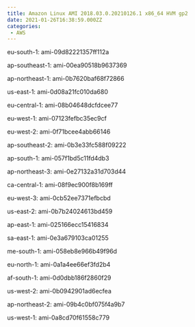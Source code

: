 ```yaml
---
title: Amazon Linux AMI 2018.03.0.20210126.1 x86_64 HVM gp2
date: 2021-01-26T16:38:59.000ZZ
categories:
 - AWS
---
```


eu-south-1: ami-09d82221357ff112a

ap-southeast-1: ami-00ea90518b9637369

ap-northeast-1: ami-0b7620baf68f72866

us-east-1: ami-0d08a21fc010da680

eu-central-1: ami-08b04648dcfdcee77

eu-west-1: ami-07123fefbc35ec9cf

eu-west-2: ami-0f71bcee4abb66146

ap-southeast-2: ami-0b3e33fc588f09222

ap-south-1: ami-057f1bd5c11fd4db3

ap-northeast-3: ami-0e27132a31d703d44

ca-central-1: ami-08f9ec900f8b169ff

eu-west-3: ami-0cb52ee7371efbcbd

us-east-2: ami-0b7b24024613bd459

ap-east-1: ami-025166ecc15416834

sa-east-1: ami-0e3a679103ca01255

me-south-1: ami-058eb8e966b49f96d

eu-north-1: ami-0a1a4ee66ef3fd2b4

af-south-1: ami-0d0dbb186f2860f29

us-west-2: ami-0b0942901ad6ecfea

ap-northeast-2: ami-09b4c0bf075f4a9b7

us-west-1: ami-0a8cd70f61558c779

